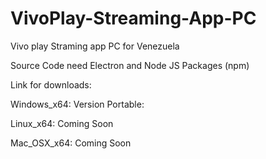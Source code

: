 # VivoPlay-Streaming-App-PC

Vivo play Straming app PC for Venezuela

Source Code need Electron and Node JS Packages (npm)

Link for downloads:

Windows_x64: Version Portable:

Linux_x64: Coming Soon

Mac_OSX_x64: Coming Soon
